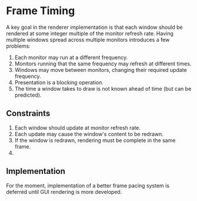 # Frame Timing

A key goal in the renderer implementation is that each window should be rendered
at some integer multiple of the monitor refresh rate. Having multiple windows
spread across multiple monitors introduces a few problems:

1. Each monitor may run at a different frequency.
2. Monitors running that the same frequency may refresh at different times.
3. Windows may move between monitors, changing their required update frequency.
4. Presentation is a blocking operation.
5. The time a window takes to draw is not known ahead of time (but can be predicted).

## Constraints

1. Each window should update at monitor refresh rate.
2. Each update may cause the window's content to be redrawn.
3. If the window is redrawn, rendering must be complete in the same frame.
4. 

## Implementation

For the moment, implementation of a better frame pacing system is deferred until
GUI rendering is more developed.
